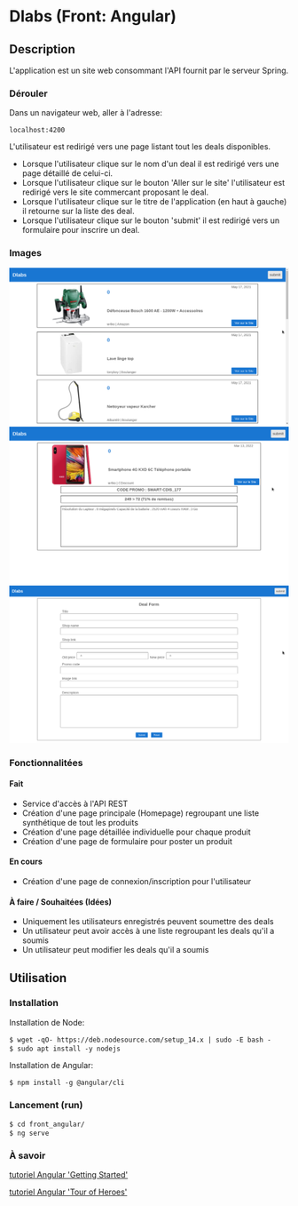 # Dlabs (Front: Angular)

## Description

L'application est un site web consommant l'API fournit par le serveur Spring.

### Dérouler

Dans un navigateur web, aller à l'adresse:
```
localhost:4200
```

L'utilisateur est redirigé vers une page listant tout les deals disponibles.
* Lorsque l'utilisateur clique sur le nom d'un deal il est redirigé vers une page détaillé de celui-ci.
* Lorsque l'utilisateur clique sur le bouton 'Aller sur le site' l'utilisateur est redirigé vers le site commercant proposant le deal.
* Lorsque l'utilisateur clique sur le titre de l'application (en haut à gauche) il retourne sur la liste des deal.
* Lorsque l'utilisateur clique sur le bouton 'submit' il est redirigé vers un formulaire pour inscrire un deal.

### Images

![image1](screenshots/dlabs_1.png "Liste des 'Deal' disponible")
![image2](screenshots/dlabs_2.png "Détail d'un 'Deal'")
![image3](screenshots/dlabs_3.png "Formulaire pour soumettre un 'Deal'")

### Fonctionnalitées

#### Fait

* Service d'accès à l'API REST
* Création d'une page principale (Homepage) regroupant une liste synthétique de tout les produits
* Création d'une page détaillée individuelle pour chaque produit
* Création d'une page de formulaire pour poster un produit

#### En cours

* Création d'une page de connexion/inscription pour l'utilisateur

#### À faire / Souhaitées (Idées)

* Uniquement les utilisateurs enregistrés peuvent soumettre des deals
* Un utilisateur peut avoir accès à une liste regroupant les deals qu'il a soumis
* Un utilisateur peut modifier les deals qu'il a soumis

## Utilisation

### Installation

Installation de Node:
```
$ wget -qO- https://deb.nodesource.com/setup_14.x | sudo -E bash -
$ sudo apt install -y nodejs
```

Installation de Angular:
```
$ npm install -g @angular/cli
```

### Lancement (run)
```
$ cd front_angular/
$ ng serve
```

### À savoir

[tutoriel Angular 'Getting Started'](https://angular.io/start)

[tutoriel Angular 'Tour of Heroes'](https://angular.io/tutorial)